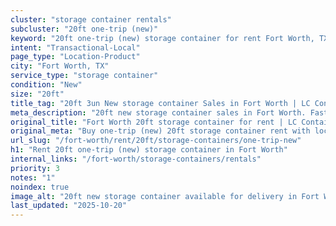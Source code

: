 ```yaml
---
cluster: "storage container rentals"
subcluster: "20ft one-trip (new)"
keyword: "20ft one-trip (new) storage container for rent Fort Worth, TX"
intent: "Transactional-Local"
page_type: "Location-Product"
city: "Fort Worth, TX"
service_type: "storage container"
condition: "New"
size: "20ft"
title_tag: "20ft 3un New storage container Sales in Fort Worth | LC Container"
meta_description: "20ft new storage container sales in Fort Worth. Fast delivery, competitive pricing. Serving storage containers area. Quote ID: IMG. Call (214) 524-4168 for your free quote today."
original_title: "Fort Worth 20ft storage container for rent | LC Container"
original_meta: "Buy one-trip (new) 20ft storage container rent with local delivery in Fort Worth, TX. LC Container — local Since 2003. Request a fast quote today."
url_slug: "/fort-worth/rent/20ft/storage-containers/one-trip-new"
h1: "Rent 20ft one-trip (new) storage container in Fort Worth"
internal_links: "/fort-worth/storage-containers/rentals"
priority: 3
notes: "1"
noindex: true
image_alt: "20ft new storage container available for delivery in Fort Worth"
last_updated: "2025-10-20"
---
```


<!-- TODO: Add unique city/inventory copy, images, and internal links here. -->
